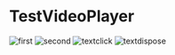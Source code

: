 ﻿# TestVideoPlayer
![first](https://user-images.githubusercontent.com/95710591/204092541-af10581b-fba7-4fb9-b256-2f0feb2db0d4.png)
![second](https://user-images.githubusercontent.com/95710591/204092544-b8700ac7-26e0-47f1-8531-65edaf2bcc91.png)
![textclick](https://user-images.githubusercontent.com/95710591/204092551-8ffed7f6-7cd6-4088-94f1-f1262b546230.png)
![textdispose](https://user-images.githubusercontent.com/95710591/204092560-815ed78d-0899-4c72-a96d-fd793084f1a1.png)
